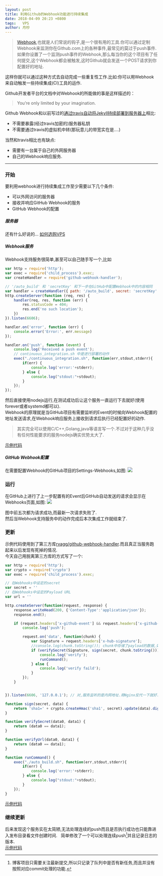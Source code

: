 ```yaml
---
layout: post
title: 利用Github的Webhook功能进行持续集成
date: 2018-04-09 20:23 +0800
tags:   VPS
author: 月杪
---
```


> [Webhook](https://developer.github.com/webhooks/),也就是人们常说的钩子,是一个很有用的工具.你可以通过定制Webhook来监测你在Github.com上的各种事件,最常见的莫过于push事件.如果你设置了一个监测push事件的Webhook,那么每当你的这个项目有了任何提交,这个Webhook都会被触发,这时Github就会发送一个POST请求到你配置好的地址.

这样你就可以通过这种方式去自动完成一些重复性工作.比如:你可以用Webhook来自动触发一些持续集成(CI)工具的运作.

Github开发者平台的文档中对Webhook的所能做的事是这样描述的：
> You’re only limited by your imagination.

Github Webhook和以前写过的[通过travis自动将Jekyll持续部署到服务器上](https://moonagic.com/auto-deploy-jekyll-with-travis/)相比:
* 不需要暴露(经过travis加密的)服务器私钥
* 不需要通过travis的虚拟机中转(那玩意儿的带宽实在是....)

当然和travis相比也有缺点:
* 需要有一台属于自己的外网服务器
* 自己的Webhook响应服务.

---

### 开始
要利用webhook进行持续集成工作至少需要以下几个条件:
* 可以外网访问的服务器
* 接收并响应GitHub Webhook的服务
* GitHub Webhook的配置

##### 服务器
还有什么好说的...
[如何选购VPS](https://moonagic.com/how-to-buy-vps/)

##### Webhook服务
Webhook支持服务很简单,甚至可以自己随手写一个,比如
```JavaScript
var http = require('http');
var exec = require('child_process').exec;
var createHandler = require('github-webhook-handler');

// '/auto_build' 和 'secretKey' 和下一步在GitHub中配置Webhook中的内容相同
var handler = createHandler({ path: '/auto_build', secret: 'secretKey' });
http.createServer(function (req, res) {
    handler(req, res, function (err) {
        res.statusCode = 404;
        res.end('no such location');
    })
}).listen(6606);

handler.on('error', function (err) {
    console.error('Error:', err.message)
});

handler.on('push', function (event) {
    console.log('Received a push event');
    // continuous_integration.sh 中是进行部署的动作
    exec("./continuous_integration.sh", function(err,stdout,stderr){
        if(err) {
            console.log('error:'+stderr);
        } else {
            console.log("stdout:"+stdout);
        }
    });
});
```
然后直接使用nodejs运行,在测试成功后让这个服务一直运行下去就好(使用forever或者systemd都可以).  
Webhook的原理就是当GitHub项目有需要监听的Event的时候向Webhook配置的地址发送请求,在Webhook响应服务上接收到请求后执行已经配置好的动作.
> 其实完全可以使用C/C++,Golang,java等语言写一个.不过对于这种几乎没有任何性能要求的服务nodejs确实优势太大了.

[示例代码](https://github.com/moonagic/WebhookExample/tree/master)

##### GitHub Webhook配置
在需要配置Webhook的GitHub项目的Settings-Webhooks,如图:
![](/images/2018/04/webhook0.png)

### 运行
在GitHub上进行了上一步配置有的Event后GitHub自动发送的请求会显示在Webhooks页面,如图:
![](/images/2018/04/webhook1.png)

图中前五次都为请求成功,而最新一次请求失败了.  
然后当Webhook支持服务中的动作完成后本次集成工作就结束了.

### 更新
示例代码使用到了第三方库[rvagg/github-webhook-handler](https://github.com/rvagg/github-webhook-handler).而且真正当服务跑起来以后发现有死掉的情况.  
今天自己用脱离第三方库的方式写了一个:
```JavaScript
var http = require('http');
var crypto = require('crypto')
var exec = require('child_process').exec;

// 在Webhooks中设定的secret
var secret = ''
// 在Webhooks中设定的Payload URL
var url = ''

http.createServer(function(request, response) {
    response.writeHead(200, {'Content-Type':'application/json'});
    response.end();

    if (request.headers['x-github-event'] && request.headers['x-github-event'] === 'push') {
        console.log('push');

        request.on('data', function(chunk) {
            var Signature = request.headers['x-hub-signature'];
            //console.log(chunk.toString()); chunk中存储了payload的数据,如果需要可以拿出来做更精确的处理.比如部署触发该次push的commit的代码
            if (verifySecret(Signature, sign(secret, chunk.toString())) && verifyUrl(url, request.url)) {
                console.log('verify');
                runCommand();
            } else {
                console.log('verify faild');
            }
        });
    }


}).listen(6606, '127.0.0.1'); // 对,服务监听的是内网地址.用Nginx反代一下就好.(当然直接丢到外网也没问题)

function sign(secret, data) {
    return 'sha1=' + crypto.createHmac('sha1', secret).update(data).digest('hex');
}

function verifySecret(data0, data1) {
    return (data0 == data1);
}

function verifyUrl(data0, data1) {
    return (data0 == data1);
}

function runCommand() {
    exec("./auto_build.sh", function(err,stdout,stderr){
        if(err) {
            console.log('error:'+stderr);
        } else {
            console.log("stdout:"+stdout);
        }
    });
}
```
[示例代码](https://github.com/moonagic/WebhookExample/blob/master/index2.js)

### 继续更新
后来发现这个服务实在太简陋,无法处理连续的push而且是否执行成功也只能靠进入发布目录看文件创建时间.  
简单修改了一个可以处理连续push[^push]并且记录日志的版本.  
[示例代码](https://github.com/moonagic/webhooks)

[^push]: 博客项目只需要关注最新提交,所以只记录了队列中是否有新任务,而且并没有按照对应commit处理的功能.
